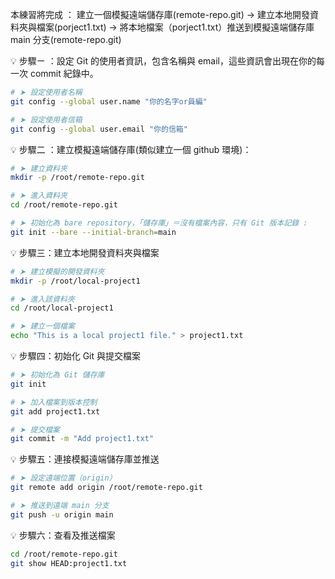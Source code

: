 本練習將完成 ：
建立一個模擬遠端儲存庫(remote-repo.git)
→ 建立本地開發資料夾與檔案(porject1.txt)
→ 將本地檔案（porject1.txt）推送到模擬遠端儲存庫 main 分支(remote-repo.git)

💡 步驟ㄧ ：設定 Git 的使用者資訊，包含名稱與 email，這些資訊會出現在你的每一次 commit 紀錄中。

```bash
# ➤ 設定使用者名稱
git config --global user.name "你的名字or員編"

# ➤ 設定使用者信箱
git config --global user.email "你的信箱"
```

💡 步驟二 ：建立模擬遠端儲存庫(類似建立一個 github 環境)：

```bash
# ➤ 建立資料夾
mkdir -p /root/remote-repo.git

# ➤ 進入資料夾
cd /root/remote-repo.git

# ➤ 初始化為 bare repository，「儲存庫」＝沒有檔案內容，只有 Git 版本記錄 :
git init --bare --initial-branch=main
```

💡 步驟三：建立本地開發資料夾與檔案

```bash
# ➤ 建立模擬的開發資料夾
mkdir -p /root/local-project1

# ➤ 進入該資料夾
cd /root/local-project1

# ➤ 建立一個檔案
echo "This is a local project1 file." > project1.txt
```

💡 步驟四：初始化 Git 與提交檔案

```bash
# ➤ 初始化為 Git 儲存庫
git init

# ➤ 加入檔案到版本控制
git add project1.txt

# ➤ 提交檔案
git commit -m "Add project1.txt"
```

💡 步驟五：連接模擬遠端儲存庫並推送

```bash
# ➤ 設定遠端位置（origin）
git remote add origin /root/remote-repo.git

# ➤ 推送到遠端 main 分支
git push -u origin main
```

💡 步驟六：查看及推送檔案

```bash
cd /root/remote-repo.git
git show HEAD:project1.txt
```
